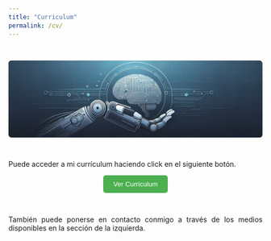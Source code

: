 ```yaml
---
title: "Curriculum"
permalink: /cv/
---
```


<div style="display: flex; justify-content: center;">
  <img src="../assets/images/bannerCV.png" alt="banner" style="width: 100%; height: auto; margin: 30px;">
</div>

Puede acceder a mi currículum haciendo click en el siguiente botón.

<div style="text-align: center;">
    <button style="padding: 10px 20px; background-color: #4CAF50; color: white; border: none; border-radius: 5px; cursor: pointer;" onclick="window.open('../assets/documents/cv.pdf', 'PDFViewer', 'width=auto,height=auto,toolbar=no,scrollbars=yes');">Ver Curriculum</button>
</div>

<div style="margin-top: 30px; text-align: justify;">
    <p style="display: inline-block;">También puede ponerse en contacto conmigo a través de los medios disponibles en la sección de la izquierda.</p>
</div>


